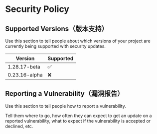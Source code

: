 # Security Policy

## Supported Versions（版本支持）

Use this section to tell people about which versions of your project are
currently being supported with security updates.

| Version       | Supported          |
| ------------- | ------------------ |
| 1.28.17-beta  | :white_check_mark: |
| 0.23.16-alpha | :x:                |

## Reporting a Vulnerability（漏洞报告）

Use this section to tell people how to report a vulnerability.

Tell them where to go, how often they can expect to get an update on a
reported vulnerability, what to expect if the vulnerability is accepted or
declined, etc.
